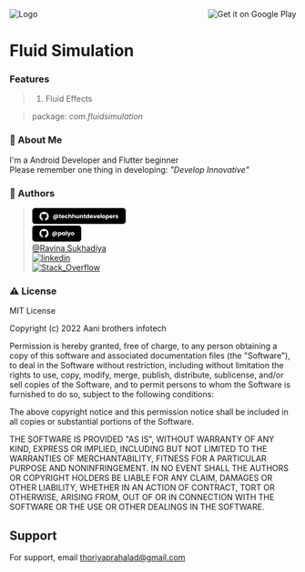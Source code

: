 ![Logo](/art/ic_logo.png) <a href="https://play.google.com/store/apps/details?id=com.fluidsimulation"><img alt="Get it on Google Play" align="right" src="https://play.google.com/intl/en_us/badges/images/generic/en-play-badge.png" height=56px /></a>

# Fluid Simulation

### Features

> 1. Fluid Effects

> package: *com.fluidsimulation*

### 🚀 About Me

I'm a Android Developer and Flutter beginner <br />
Please remember one thing in developing: *"Develop Innovative"*

### 📝 Authors

> [![techhuntdevelopers](/art/ic_github.png)](https://github.com/techhuntdevelopers) <br />
> [![palyo](/art/ic_github_palyo.png)](https://github.com/palyo) <br />
> [@Ravina Sukhadiya](https://github.com/RavinaAB06) <br />
> [![linkedin](https://img.shields.io/badge/linkedin-0A66C2?style=for-the-badge&logo=linkedin&logoColor=white)](https://www.linkedin.com/in/thoriya-prahalad-1b6a82137) <br />
> [![Stack_Overflow](https://img.shields.io/badge/Stack_Overflow-FE7A16?style=for-the-badge&logo=stack-overflow&logoColor=white)](https://stackoverflow.com/users/9917404/thoriya-prahalad)

### ⚠️ License

MIT License

Copyright (c) 2022 Aani brothers infotech

Permission is hereby granted, free of charge, to any person obtaining a copy
of this software and associated documentation files (the "Software"), to deal
in the Software without restriction, including without limitation the rights
to use, copy, modify, merge, publish, distribute, sublicense, and/or sell
copies of the Software, and to permit persons to whom the Software is
furnished to do so, subject to the following conditions:

The above copyright notice and this permission notice shall be included in all
copies or substantial portions of the Software.

THE SOFTWARE IS PROVIDED "AS IS", WITHOUT WARRANTY OF ANY KIND, EXPRESS OR
IMPLIED, INCLUDING BUT NOT LIMITED TO THE WARRANTIES OF MERCHANTABILITY,
FITNESS FOR A PARTICULAR PURPOSE AND NONINFRINGEMENT. IN NO EVENT SHALL THE
AUTHORS OR COPYRIGHT HOLDERS BE LIABLE FOR ANY CLAIM, DAMAGES OR OTHER
LIABILITY, WHETHER IN AN ACTION OF CONTRACT, TORT OR OTHERWISE, ARISING FROM,
OUT OF OR IN CONNECTION WITH THE SOFTWARE OR THE USE OR OTHER DEALINGS IN THE
SOFTWARE.

## Support

For support, email thoriyaprahalad@gmail.com

